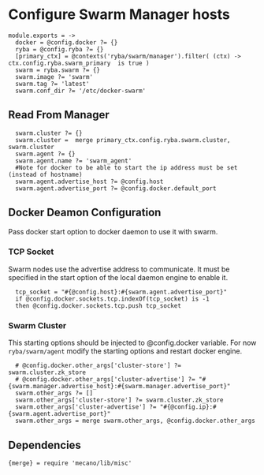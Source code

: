 
# Configure Swarm Manager hosts

    module.exports = ->
      docker = @config.docker ?= {}
      ryba = @config.ryba ?= {}
      [primary_ctx] = @contexts('ryba/swarm/manager').filter( (ctx) -> ctx.config.ryba.swarm_primary  is true )
      swarm = ryba.swarm ?= {}
      swarm.image ?= 'swarm'
      swarm.tag ?= 'latest'
      swarm.conf_dir ?= '/etc/docker-swarm'

## Read From Manager

      swarm.cluster ?= {}
      swarm.cluster =  merge primary_ctx.config.ryba.swarm.cluster, swarm.cluster
      swarm.agent ?= {}
      swarm.agent.name ?= 'swarm_agent'
      #Note for docker to be able to start the ip address must be set (instead of hostname)
      swarm.agent.advertise_host ?= @config.host
      swarm.agent.advertise_port ?= @config.docker.default_port

## Docker Deamon Configuration
Pass docker start option to docker daemon to use it with swarm.

### TCP Socket
Swarm nodes use the advertise address to communicate. It must be specified
in the start option of the local daemon engine to enable it.

      tcp_socket = "#{@config.host}:#{swarm.agent.advertise_port}"
      if @config.docker.sockets.tcp.indexOf(tcp_socket) is -1
      then @config.docker.sockets.tcp.push tcp_socket
      
### Swarm Cluster
This starting options should be injected to @config.docker variable. For now 
`ryba/swarm/agent` modify the starting options and restart docker engine.

      # @config.docker.other_args['cluster-store'] ?= swarm.cluster.zk_store
      # @config.docker.other_args['cluster-advertise'] ?= "#{swarm.manager.advertise_host}:#{swarm.manager.advertise_port}"
      swarm.other_args ?= []
      swarm.other_args['cluster-store'] ?= swarm.cluster.zk_store
      swarm.other_args['cluster-advertise'] ?= "#{@config.ip}:#{swarm.agent.advertise_port}"
      swarm.other_args = merge swarm.other_args, @config.docker.other_args

## Dependencies

    {merge} = require 'mecano/lib/misc'
